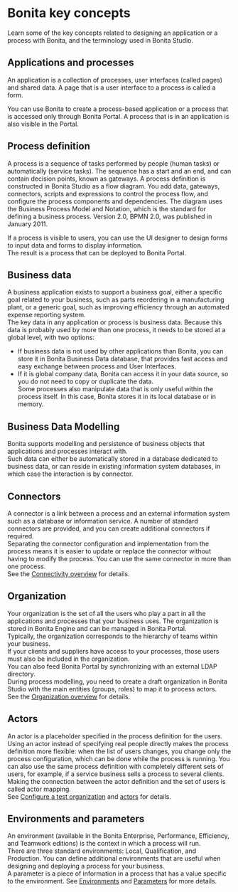 # Bonita key concepts

Learn some of the key concepts related to designing an application or a process with Bonita, and the terminology used in Bonita Studio.

## Applications and processes

An application is a collection of processes, user interfaces (called pages) and shared data. A page that is a user interface to a process is called a form. 

You can use Bonita to create a process-based application or a process that is accessed only through Bonita Portal. A process that is in an application is also visible in the Portal.

## Process definition

A process is a sequence of tasks performed by people (human tasks) or automatically (service tasks). The sequence has a start and an end, and can contain decision points, known as gateways. A process definition is constructed in Bonita Studio as a flow diagram. You add data, gateways, connectors, scripts and expressions to control the process flow, and configure the process components and dependencies. The diagram uses the Business Process Model and Notation, which is the standard for defining a business process. Version 2.0, BPMN 2.0, was published in January 2011\.

If a process is visible to users, you can use the UI designer to design forms to input data and forms to display information.  
The result is a process that can be deployed to Bonita Portal.

## Business data

A business application exists to support a business goal, either a specific goal related to your business, such as parts reordering in a manufacturing plant, or a generic goal, such as improving efficiency through an automated expense reporting system.  
The key data in any application or process is business data. Because this data is probably used by more than one process, it needs to be stored at a global level, with two options:
   - If business data is not used by other applications than Bonita,  you can store it in Bonita Business Data database, that provides fast access and easy exchange between process and User Interfaces.
   - If it is global company data, Bonita can access it in your data source, so you do not need to copy or duplicate the data.  
Some processes also manipulate data that is only useful within the process itself. In this case, Bonita stores it in its local database or in memory.

## Business Data Modelling

Bonita supports modelling and persistence of business objects that applications and processes interact with.   
Such data can either be automatically stored in a database dedicated to business data, or can reside in existing information system databases, in which case the interaction is by connector.

## Connectors

A connector is a link between a process and an external information system such as a database or information service. A number of standard connectors are provided, and you can create additional connectors if required.   
Separating the connector configuration and implementation from the process means it is easier to update or replace the connector without having to modify the process. You can use the same connector in more than one process.  
See the [Connectivity overview](connectivity-overview.md) for details.

## Organization

Your organization is the set of all the users who play a part in all the applications and processes that your business uses. The organization is stored in Bonita Engine and can be managed in Bonita Portal.   
Typically, the organization corresponds to the hierarchy of teams within your business.  
If your clients and suppliers have access to your processes, those users must also be included in the organization.   
You can also feed Bonita Portal by synchronizing with an external LDAP directory.   
During process modelling, you need to create a draft organization in Bonita Studio with the main entities (groups, roles) to map it to process actors.  
See the [Organization overview](organization-overview.md) for details.

## Actors

An actor is a placeholder specified in the process definition for the users. Using an actor instead of specifying real people directly makes the process definition more flexible: when the list of users changes, you change only the process configuration, which can be done while the process is running. You can also use the same process definition with completely different sets of users, for example, if a service business sells a process to several clients.   
Making the connection between the actor definition and the set of users is called actor mapping.  
See [Configure a test organization](organization-management-in-bonita-bpm-studio.md) and [actors](actors.md) for details.

## Environments and parameters

An environment (available in the Bonita Enterprise, Performance, Efficiency, and Teamwork editions) is the context in which a process will run.  
There are three standard environments: Local, Qualification, and Production. You can define additional environments that are useful when designing and deploying a process for your business.  
A parameter is a piece of information in a process that has a value specific to the environment. See [Environments](environments.md) and [Parameters](parameters.md) for more details.

